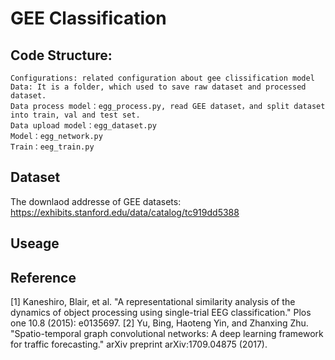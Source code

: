# GEE Classification
## Code Structure:
    Configurations: related configuration about gee clissification model
    Data: It is a folder, which used to save raw dataset and processed dataset.
    Data process model：egg_process.py, read GEE dataset，and split dataset into train, val and test set.
    Data upload model：egg_dataset.py 
    Model：egg_network.py
    Train：eeg_train.py

## Dataset
   The downlaod addresse of GEE datasets: https://exhibits.stanford.edu/data/catalog/tc919dd5388

## Useage
   



## Reference
[1] Kaneshiro, Blair, et al. "A representational similarity analysis of the dynamics of object processing using single-trial EEG classification." Plos one 10.8 (2015): e0135697.
[2] Yu, Bing, Haoteng Yin, and Zhanxing Zhu. "Spatio-temporal graph convolutional networks: A deep learning framework for traffic forecasting." arXiv preprint arXiv:1709.04875 (2017).
